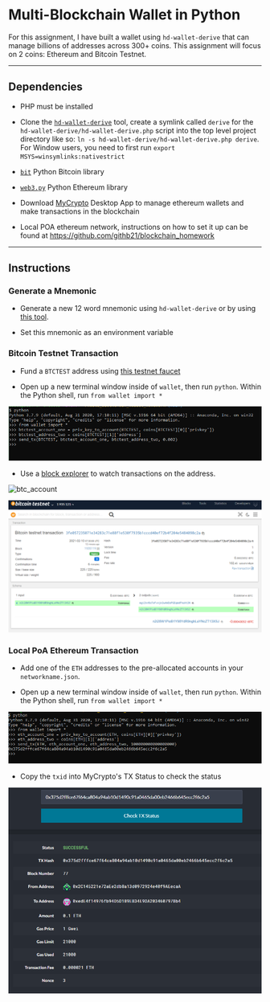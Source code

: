 # Multi-Blockchain Wallet in Python

For this assignment, I have built a wallet using `hd-wallet-derive` that can manage billions of addresses across 300+ coins. This assignment will focus on 2 coins: Ethereum and Bitcoin Testnet.

---

## Dependencies

- PHP must be installed

- Clone the [`hd-wallet-derive`](https://github.com/dan-da/hd-wallet-derive) tool, create a symlink called `derive` for the `hd-wallet-derive/hd-wallet-derive.php` script into the top level project
  directory like so: `ln -s hd-wallet-derive/hd-wallet-derive.php derive`. For Window users, you need to first run `export MSYS=winsymlinks:nativestrict`

- [`bit`](https://ofek.github.io/bit/) Python Bitcoin library

- [`web3.py`](https://github.com/ethereum/web3.py) Python Ethereum library

- Download [MyCrypto](https://www.mycrypto.com/) Desktop App to manage ethereum wallets and make transactions in the blockchain

- Local POA ethereum network, instructions on how to set it up can be found at https://github.com/githb21/blockchain_homework

---

## Instructions

### Generate a Mnemonic

- Generate a new 12 word mnemonic using `hd-wallet-derive` or by using [this tool](https://iancoleman.io/bip39/).

- Set this mnemonic as an environment variable

### Bitcoin Testnet Transaction

- Fund a `BTCTEST` address using [this testnet faucet](https://testnet-faucet.mempool.co/)

- Open up a new terminal window inside of `wallet`, then run `python`. Within the Python shell, run `from wallet import *` 

![btctest](images/btc_function.png)

- Use a [block explorer](https://tbtc.bitaps.com/) to watch transactions on the address.

![btc_account](images/btctest_accout-one.PNG)

![btc_tx](images/btctest_tx.PNG)

### Local PoA Ethereum Transaction

- Add one of the `ETH` addresses to the pre-allocated accounts in your `networkname.json`.

- Open up a new terminal window inside of `wallet`, then run `python`. Within the Python shell, run `from wallet import *` 

![eth](images/eth_function.PNG)

- Copy the `txid` into MyCrypto's TX Status to check the status

![eth_tx](images/eth_tx.PNG)